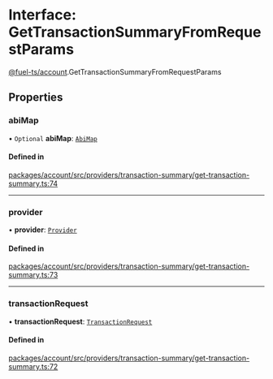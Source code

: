 # Interface: GetTransactionSummaryFromRequestParams

[@fuel-ts/account](/api/Account/index.md).GetTransactionSummaryFromRequestParams

## Properties

### abiMap

• `Optional` **abiMap**: [`AbiMap`](/api/Account/index.md#abimap)

#### Defined in

[packages/account/src/providers/transaction-summary/get-transaction-summary.ts:74](https://github.com/FuelLabs/fuels-ts/blob/067580a5/packages/account/src/providers/transaction-summary/get-transaction-summary.ts#L74)

___

### provider

• **provider**: [`Provider`](/api/Account/Provider.md)

#### Defined in

[packages/account/src/providers/transaction-summary/get-transaction-summary.ts:73](https://github.com/FuelLabs/fuels-ts/blob/067580a5/packages/account/src/providers/transaction-summary/get-transaction-summary.ts#L73)

___

### transactionRequest

• **transactionRequest**: [`TransactionRequest`](/api/Account/index.md#transactionrequest)

#### Defined in

[packages/account/src/providers/transaction-summary/get-transaction-summary.ts:72](https://github.com/FuelLabs/fuels-ts/blob/067580a5/packages/account/src/providers/transaction-summary/get-transaction-summary.ts#L72)
